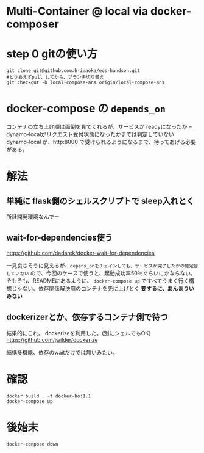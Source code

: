 Multi-Container @ local via docker-composer
====

# step 0 gitの使い方

```
git clone git@github.com:h-imaoka/ecs-handson.git
#とりあえずpull してから、ブランチ切り替え
git checkout -b local-compose-ans origin/local-compose-ans
```

# docker-compose の `depends_on`
コンテナの立ち上げ順は面倒を見てくれるが、サービスが readyになったか = dynamo-localがリクエスト受付状態になったかまでは判定していない
dynamo-local が、http:8000 で受けられるようになるまで、待ってあげる必要がある。

# 解法
## 単純に flask側のシェルスクリプトで sleep入れとく
所詮開発環境なんでー
## wait-for-dependencies使う
https://github.com/dadarek/docker-wait-for-dependencies

一見良さそうに見えるが、`depens_onをチェインしても、サービスが完了したかの確定はしていない` ので、今回のケースで使うと、起動成功率50％ぐらいにかならない。
そもそも、READMEにあるように、 `docker-compose up` ですべてうまく行く構想じゃない。依存関係解決用のコンテナを先に上げとく
__要するに、あんまりいみない__
## dockerizerとか、依存するコンテナ側で待つ
結果的にこれ。
dockerizeを利用した。(別にシェルでもOK)
https://github.com/jwilder/dockerize


結構多機能、依存のwaitだけでは無いみたい。

# 確認
```
docker build . -t docker-ho:1.1
docker-compose up
```
# 後始末
`docker-conpose down`
